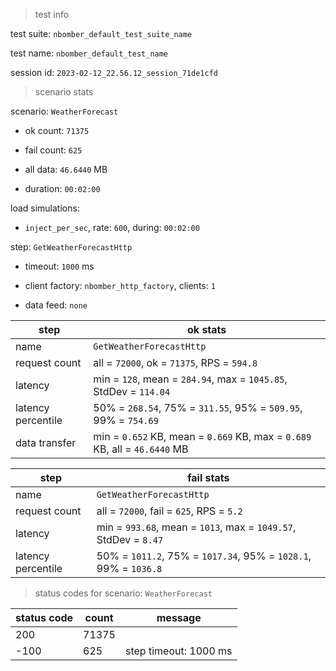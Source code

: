 > test info

test suite: `nbomber_default_test_suite_name`

test name: `nbomber_default_test_name`

session id: `2023-02-12_22.56.12_session_71de1cfd`

> scenario stats

scenario: `WeatherForecast`

  - ok count: `71375`

  - fail count: `625`

  - all data: `46.6440` MB

  - duration: `00:02:00`

load simulations:

  - `inject_per_sec`, rate: `600`, during: `00:02:00`

step: `GetWeatherForecastHttp`

  - timeout: `1000` ms

  - client factory: `nbomber_http_factory`, clients: `1`

  - data feed: `none`

|step|ok stats|
|---|---|
|name|`GetWeatherForecastHttp`|
|request count|all = `72000`, ok = `71375`, RPS = `594.8`|
|latency|min = `128`, mean = `284.94`, max = `1045.85`, StdDev = `114.04`|
|latency percentile|50% = `268.54`, 75% = `311.55`, 95% = `509.95`, 99% = `754.69`|
|data transfer|min = `0.652` KB, mean = `0.669` KB, max = `0.689` KB, all = `46.6440` MB|


|step|fail stats|
|---|---|
|name|`GetWeatherForecastHttp`|
|request count|all = `72000`, fail = `625`, RPS = `5.2`|
|latency|min = `993.68`, mean = `1013`, max = `1049.57`, StdDev = `8.47`|
|latency percentile|50% = `1011.2`, 75% = `1017.34`, 95% = `1028.1`, 99% = `1036.8`|


> status codes for scenario: `WeatherForecast`

|status code|count|message|
|---|---|---|
|200|71375||
|-100|625|step timeout: 1000 ms|


